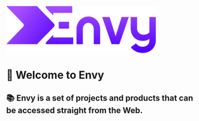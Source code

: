<img src="seta.png" height="125" width="400">
<h1>👋 Welcome to Envy</h1>
<h2>📚 Envy is a set of projects and products that can be accessed straight from the Web.</h2>
